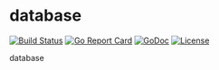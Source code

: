 # database

[![Build Status](https://api.travis-ci.org/nortonlifelock/database.svg?branch=master)](https://travis-ci.org/nortonlifelock/database)
[![Go Report Card](https://goreportcard.com/badge/github.com/nortonlifelock/database)](https://goreportcard.com/report/github.com/nortonlifelock/database)
[![GoDoc](https://godoc.org/github.com/nortonlifelock/database?status.svg)](https://godoc.org/github.com/nortonlifelock/database)
[![License](https://img.shields.io/badge/License-Apache%202.0-blue.svg)](https://opensource.org/licenses/Apache-2.0)

database
